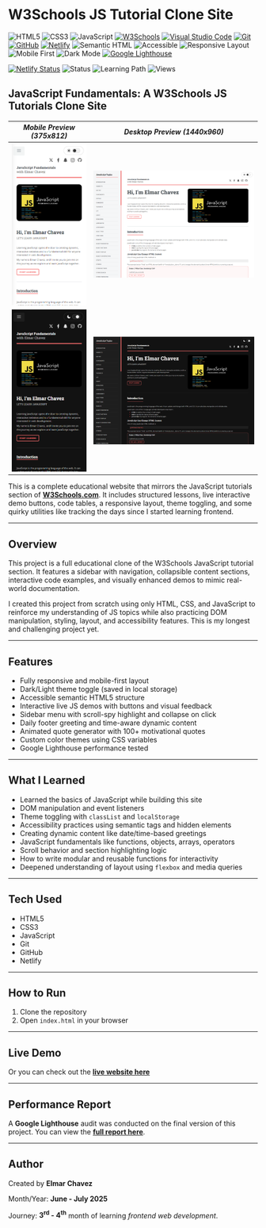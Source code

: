 # W3Schools JS Tutorial Clone Site

![HTML5](https://img.shields.io/badge/HTML5-E34F26?style=for-the-badge&logo=html5&logoColor=white)
![CSS3](https://img.shields.io/badge/CSS3-1572B6?style=for-the-badge&logo=css3&logoColor=white)
![JavaScript](https://img.shields.io/badge/JavaScript-F7DF1E?style=for-the-badge&logo=javascript&logoColor=black)
[![W3Schools](https://img.shields.io/badge/W3Schools-3a9c42?style=for-the-badge&logo=w3schools&logoColor=white)](https://www.w3schools.com/)
[![Visual Studio Code](https://img.shields.io/badge/VS%20Code-007ACC?style=for-the-badge&logo=visual-studio-code&logoColor=white)](https://code.visualstudio.com/)
[![Git](https://img.shields.io/badge/Git-F05032?style=for-the-badge&logo=git&logoColor=white)](https://git-scm.com/)
[![GitHub](https://img.shields.io/badge/GitHub-181717?style=for-the-badge&logo=github&logoColor=white)](https://github.com/)
[![Netlify](https://img.shields.io/badge/Netlify-00C7B7?style=for-the-badge&logo=netlify&logoColor=white)](https://www.netlify.com/)
![Semantic HTML](https://img.shields.io/badge/Semantic%20HTML-ff9800?style=for-the-badge)
![Accessible](https://img.shields.io/badge/Accessibility-A11Y-0052cc?style=for-the-badge)
![Responsive Layout](https://img.shields.io/badge/Responsive%20Layout-Full%20Support-blue?style=for-the-badge)
![Mobile First](https://img.shields.io/badge/Mobile--First-Design-orange?style=for-the-badge)
![Dark Mode](https://img.shields.io/badge/Dark--Mode-Available-111?style=for-the-badge&logo=halfbrickstudios&logoColor=white)
[![Google Lighthouse](https://img.shields.io/badge/Lighthouse-Audit-00B0FF?style=for-the-badge&logo=lighthouse&logoColor=white)](./downloads/lighthouse-performance-report.pdf)

[![Netlify Status](https://api.netlify.com/api/v1/badges/87d777de-98a8-401c-a904-238d3b239b44/deploy-status)](https://javascript-fundamentals-jiro.netlify.app/)
![Status](https://img.shields.io/badge/status-complete-brightgreen)
![Learning Path](https://img.shields.io/badge/learning%20path-month%204-blue)
![Views](https://visitor-badge.laobi.icu/badge?page_id=CodingWithJiro.w3schools-js-tutorial-clone-site&left_text=repo%20views)

## JavaScript Fundamentals: A W3Schools JS Tutorials Clone Site

| _Mobile Preview (375x812)_                            | _Desktop Preview (1440x960)_                             |
| ----------------------------------------------------- | -------------------------------------------------------- |
| ![Mobile](./img/site-preview-mobile_375x812.png)      | ![Desktop](./img/site-preview-desktop_1440x960.png)      |
| ![Mobile](./img/site-preview-mobile-dark_375x812.png) | ![Desktop](./img/site-preview-desktop-dark_1440x960.png) |

This is a complete educational website that mirrors the JavaScript tutorials section of **[W3Schools.com](https://www.w3schools.com/js/)**. It includes structured lessons, live interactive demo buttons, code tables, a responsive layout, theme toggling, and some quirky utilities like tracking the days since I started learning frontend.

---

## Overview

This project is a full educational clone of the W3Schools JavaScript tutorial section. It features a sidebar with navigation, collapsible content sections, interactive code examples, and visually enhanced demos to mimic real-world documentation.

I created this project from scratch using only HTML, CSS, and JavaScript to reinforce my understanding of JS topics while also practicing DOM manipulation, styling, layout, and accessibility features. This is my longest and challenging project yet.

---

## Features

- Fully responsive and mobile-first layout
- Dark/Light theme toggle (saved in local storage)
- Accessible semantic HTML5 structure
- Interactive live JS demos with buttons and visual feedback
- Sidebar menu with scroll-spy highlight and collapse on click
- Daily footer greeting and time-aware dynamic content
- Animated quote generator with 100+ motivational quotes
- Custom color themes using CSS variables
- Google Lighthouse performance tested

---

## What I Learned

- Learned the basics of JavaScript while building this site
- DOM manipulation and event listeners
- Theme toggling with `classList` and `localStorage`
- Accessibility practices using semantic tags and hidden elements
- Creating dynamic content like date/time-based greetings
- JavaScript fundamentals like functions, objects, arrays, operators
- Scroll behavior and section highlighting logic
- How to write modular and reusable functions for interactivity
- Deepened understanding of layout using `flexbox` and media queries

---

## Tech Used

- HTML5
- CSS3
- JavaScript
- Git
- GitHub
- Netlify

---

## How to Run

1. Clone the repository
2. Open `index.html` in your browser

---

## Live Demo

Or you can check out the **[live website here](https://javascript-fundamentals-jiro.netlify.app/)**

---

## Performance Report

A **Google Lighthouse** audit was conducted on the final version of this project. You can view the **[full report here](./downloads/lighthouse-performance-report.pdf)**.

---

## Author

Created by **Elmar Chavez**

Month/Year: **June - July 2025**

Journey: **3<sup>rd</sup> - 4<sup>th</sup>** month of learning _frontend web development_.
